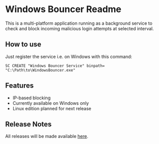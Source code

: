 # Windows Bouncer Readme

This is a multi-platform application running as a background service to check and block incoming malicious login attempts at selected interval.

## How to use

Just register the service i.e. on Windows with this command:

```
SC CREATE "Windows Bouncer Service" binpath= "C:\Path\to\WindowsBouncer.exe"
```

## Features

*  IP-based blocking
*  Currently available on Windows only
*  Linux edition planned for next release

## Release Notes

All releases will be made available [here](https://github.com/hakanyildizhan/windows-bouncer/releases).